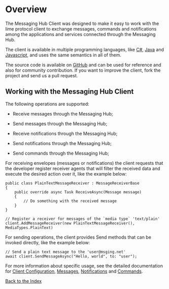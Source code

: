 # Overview

The Messaging Hub Client was designed to make it easy to work with the lime protocol client to exchange messages, commands and notifications among the applications and services connected through the Messaging Hub.

The client is available in multiple programming languages, like [C#](https://github.com/takenet/messaginghub-client-csharp), [Java](https://github.com/takenet/messaginghub-client-java) and [Javascript](https://github.com/takenet/messaginghub-client-js), and uses the same semantics in all of them.

The source code is available on [GitHub](https://github.com/takenet) and can be used for reference and also for community contribution. If you want to improve the client, fork the project and send us a pull request.

## Working with the Messaging Hub Client

The following operations are supported:

- Receive messages through the Messaging Hub;

- Send messages through the Messaging Hub;

- Receive notifications through the Messaging Hub;

- Send notifications through the Messaging Hub;

- Send commands through the Messaging Hub;

For receiving envelopes (messages or notifications) the client requests that the developer register receiver agents that will filter the received data and execute the desired action over it, like the example below:

```CSharp 
public class PlainTextMessageReceiver : MessageReceiverBase
{
    public override async Task ReceiveAsync(Message message)
    {
        // Do something with the received message
    }
}

// Register a receiver for messages of the `media type` 'text/plain'
client.AddMessageReceiver(new PlainTextMessageReceiver(), MediaTypes.PlainText)
```

For sending operations, the client provides Send methods that can be invoked directly, like the example below:

```CSharp
// Send a plain text message to the 'user@msging.net' 
await client.SendMessageAsync("Hello, world", to: "user");
```

For more information about specific usage, see the detailed documentation for [Client Configuration](./client-configuration.md), [Messages](./messages.md), [Notifications](./notifications.md) and [Commands](./commands.md).

[Back to the Index](./index.md)